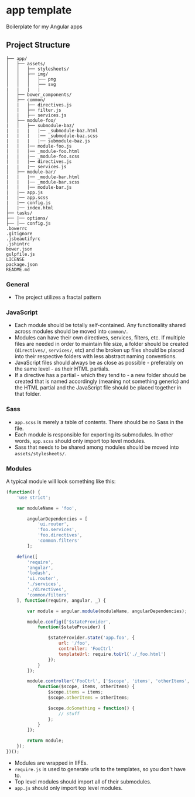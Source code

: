# app template


Boilerplate for my Angular apps

## Project Structure

```
├── app/
│   ├── assets/
│   │   ├── stylesheets/
│   │   ├── img/
│   │   │   ├── png
│   │   │   ├── svg
|   |   |   |
│   ├── bower_components/
│   ├── common/
│   |   ├── directives.js
│   |   ├── filter.js
│   |   ├── services.js
│   ├── module-foo/
|   │   ├── submodule-baz/
|   |   |   |── _submodule-baz.html
|   |   |   |── _submodule-baz.scss
|   |   |   |── submodule-baz.js
|   |   |── module-foo.js
|   |   |── _module-foo.html
|   |   |── _module-foo.scss
|   |   |── directives.js
|   |   |── services.js
│   ├── module-bar/
|   |   |── _module-bar.html
|   |   |── _module-bar.scss
|   |   |── module-bar.js
|   |── app.js
|   |── app.scss
|   |── config.js
│   |── index.html
├── tasks/
├── |── options/
├── |── config.js
.bowerrc
.gitignore
.jsbeautifyrc
.jshintrc
bower.json
gulpfile.js
LICENSE
package.json
README.md
```

### General
- The project utilizes a fractal pattern

### JavaScript
- Each module should be totally self-contained. Any functionality shared across modules should be moved into `common/`.
- Modules can have their own directives, services, filters, etc. If multiple files are needed in order to maintain file size,
a folder should be created (`directives/`, `services/`, etc) and the broken up files should be placed into their respective folders
with less abstract naming conventions.
- JavaScript files should always be as close as possible - preferably on the same level - as their HTML partials.
- If a directive has a partial - which they tend to - a new folder should be created that is named accordingly (meaning not something generic)
and the HTML partial and the JavaScript file should be placed together in that folder.

### Sass
- `app.scss` is merely a table of contents. There should be no Sass in the file.
- Each module is responsible for exporting its submodules. In other words, `app.scss` should only import top level modules.
- Sass that needs to be shared among modules should be moved into `assets/stylesheets/`.

### Modules

A typical module will look something like this:

```javascript
(function() {
    'use strict';

    var moduleName = 'foo',

        angularDependencies = [
            'ui.router',
            'foo.services',
            'foo.directives',
            'common.filters'
        ];

    define([
        'require',
        'angular',
        'lodash',
        'ui.router',
        './services',
        './directives',
        'common/filters'
    ], function(require, angular, _) {

        var module = angular.module(moduleName, angularDependencies);

        module.config(['$stateProvider',
            function($stateProvider) {

                $stateProvider.state('app.foo', {
                    url: '/foo',
                    controller: 'FooCtrl'
                    templateUrl: require.toUrl('./_foo.html')
                });
            }
        ]);

        module.controller('FooCtrl', ['$scope', 'items', 'otherItems',
            function($scope, items, otherItems) {
                $scope.items = items;
                $scope.otherItems = otherItems;

                $scope.doSomething = function() {
                    // stuff
                };
            }
        ]);

        return module;
    });
})();
```

- Modules are wrapped in IIFEs.
- `require.js` is used to generate urls to the templates, so you don't have to.
- Top level modules should import all of their submodules.
- `app.js` should only import top level modules.
